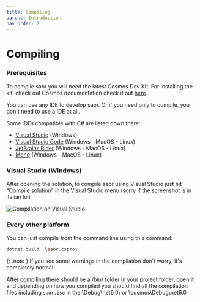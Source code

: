 ```yaml
---
title: Compiling
parent: Introduction
nav_order: 2
---
```


# Compiling 

### Prerequisites

To compile saor you will need the latest Cosmos Dev Kit. For installing the kit, check out Cosmos documentation check it out [here](https://cosmosos.github.io/articles/Installation/DevKit.html).

You can use any IDE to develop saor. Or if you need only to compile, you don't need to use a IDE at all.

Some IDEs compatible with C# are listed down there:

- [Visual Studio](https://visualstudio.microsoft.com/) (Windows)
- [Visual Studio Code](https://code.visualstudio.com/) (Windows - MacOS - Linux)
- [JetBrains Rider](https://www.jetbrains.com/rider/) (Windows - MacOS - Linux)
- [Mono](https://www.mono-project.com/) (Windows - MacOS - Linux)

### Visual Studio (Windows) 

After opening the solution, to compile saor using Visual Studio just hit "Compile solution" in the Visual Studio menu (sorry if the screenshot is in italian lol)

![Compilation on Visual Studio](https://github.com/user-attachments/assets/818e4198-087d-4bf7-a00c-c3e2952af702)

### Every other platform

You can just compile from the command line using this command:

```sh
dotnet build .\saor.csproj
```

{: .note }
If you see some warnings in the compilation don't worry, it's completely normal.

After compiling there should be a /bin/ folder in your project folder, open it and depending on how you compiled you should find all the compilation files including `saor.iso` in the \Debug\net6.0\ or \cosmos\Debug\net6.0
